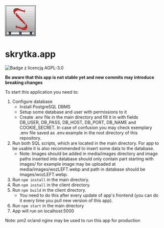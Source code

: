 ![Logo skrytki](skrytka-small.png)
# skrytka.app
![Badge z licencją AGPL-3.0](https://img.shields.io/badge/License-AGPL--3.0-9cf)

**Be aware that this app is not stable yet and new commits may introduce breaking changes**

To start this application you need to:

1. Configure database
    - Install PostgreSQL DBMS
    - Setup some database and user with permissions to it
    - Create .env file in the main directory and fill it in with fields DB_USER, DB_PASS, DB_HOST, DB_PORT, DB_NAME and COOKIE_SECRET. In case of confusion you may check exemplary .env file saved as .env.example in the root directory of this repository.
2. Run both SQL scripts, which are located in the main directory. For app to be usable it is also recommended to insert some data to the database.
    - Note: Images should be added in media/images directory and image paths inserted into database should only contain part starting with images/ for example image may be uploaded at media/images/wozLEFT.webp and path in database should be images/wozLEFT.webp.
3. Run `npm install` in the main directory.
4. Run `npm install` in the client directory.
5. Run `npm build` in the client directory. 
    - You need to do this after every update of app's frontend (you can do it every time you pull new version of this app).
6. Run `npm start` in the main directory
7. App will run on localhost:5000

Note: pm2 or/and nginx may be used to run this app for production
